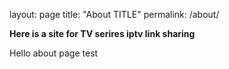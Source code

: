 layout: page
title: "About TITLE"
permalink: /about/

**Here is a site for TV serires iptv link sharing**

Hello about page test
